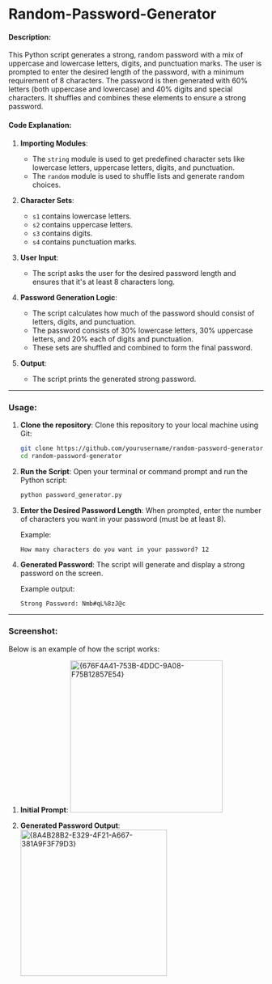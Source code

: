# Random-Password-Generator

#### Description:
This Python script generates a strong, random password with a mix of uppercase and lowercase letters, digits, and punctuation marks. The user is prompted to enter the desired length of the password, with a minimum requirement of 8 characters. The password is then generated with 60% letters (both uppercase and lowercase) and 40% digits and special characters. It shuffles and combines these elements to ensure a strong password.

#### Code Explanation:
1. **Importing Modules**: 
   - The `string` module is used to get predefined character sets like lowercase letters, uppercase letters, digits, and punctuation.
   - The `random` module is used to shuffle lists and generate random choices.

2. **Character Sets**:
   - `s1` contains lowercase letters.
   - `s2` contains uppercase letters.
   - `s3` contains digits.
   - `s4` contains punctuation marks.

3. **User Input**:
   - The script asks the user for the desired password length and ensures that it's at least 8 characters long.

4. **Password Generation Logic**:
   - The script calculates how much of the password should consist of letters, digits, and punctuation.
   - The password consists of 30% lowercase letters, 30% uppercase letters, and 20% each of digits and punctuation.
   - These sets are shuffled and combined to form the final password.

5. **Output**:
   - The script prints the generated strong password.

---

### Usage:

1. **Clone the repository**:
   Clone this repository to your local machine using Git:

   ```bash
   git clone https://github.com/yourusername/random-password-generator.git
   cd random-password-generator
   ```

2. **Run the Script**:
   Open your terminal or command prompt and run the Python script:

   ```bash
   python password_generator.py
   ```

3. **Enter the Desired Password Length**:
   When prompted, enter the number of characters you want in your password (must be at least 8).

   Example:

   ```text
   How many characters do you want in your password? 12
   ```

4. **Generated Password**:
   The script will generate and display a strong password on the screen.

   Example output:

   ```text
   Strong Password: Nmb#qL%8zJ@c
   ```

---

### Screenshot:

Below is an example of how the script works:

1. **Initial Prompt**:
   <img width="301" alt="{676F4A41-753B-4DDC-9A08-F75B12857E54}" src="https://github.com/user-attachments/assets/2f4e5b52-63b2-46b5-b40a-e0655b8d82cf">


2. **Generated Password Output**:
   <img width="289" alt="{8A4B28B2-E329-4F21-A667-381A9F3F79D3}" src="https://github.com/user-attachments/assets/889bacfe-7109-4190-af9e-e2bca15db182">


